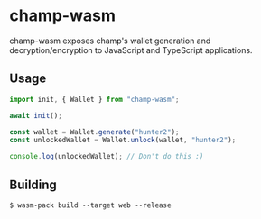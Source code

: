 # champ-wasm

champ-wasm exposes champ's wallet generation and decryption/encryption to JavaScript and TypeScript applications.

## Usage

```ts
import init, { Wallet } from "champ-wasm";

await init();

const wallet = Wallet.generate("hunter2");
const unlockedWallet = Wallet.unlock(wallet, "hunter2");

console.log(unlockedWallet); // Don't do this :)
```

## Building

`$ wasm-pack build --target web --release`
